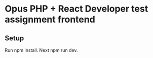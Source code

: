 # Opus PHP + React Developer test assignment frontend

## Setup

Run npm install.
Next npm run dev.
